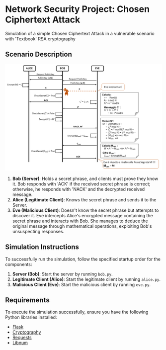 # Network Security Project: Chosen Ciphertext Attack

Simulation of a simple Chosen Ciphertext Attack in a vulnerable scenario with 'Textbook' RSA cryptography

## Scenario Description
![Sequence Diagram](CCA_sequence_diagram.png)

1. **Bob (Server)**: Holds a secret phrase, and clients must prove they know it. Bob responds with 'ACK' if the received secret phrase is correct; otherwise, he responds with 'NACK' and the decrypted received message.
2. **Alice (Legitimate Client)**: Knows the secret phrase and sends it to the Server.
3. **Eve (Malicious Client)**: Doesn't know the secret phrase but attempts to discover it. Eve intercepts Alice's encrypted message containing the secret phrase and interacts with Bob. She manages to deduce the original message through mathematical operations, exploiting Bob's unsuspecting responses.

## Simulation Instructions
To successfully run the simulation, follow the specified startup order for the components:
1. **Server (Bob)**: Start the server by running `bob.py`.
2. **Legitimate Client (Alice)**: Start the legitimate client by running `alice.py`.
3. **Malicious Client (Eve)**: Start the malicious client by running `eve.py`.

## Requirements
To execute the simulation successfully, ensure you have the following Python libraries installed:
- [Flask](https://pypi.org/project/Flask/)
- [Cryptography](https://pypi.org/project/cryptography/)
- [Requests](https://pypi.org/project/requests/)
- [Libnum](https://pypi.org/project/libnum/)
